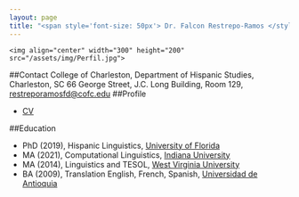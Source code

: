 ```yaml
---
layout: page
title: "<span style='font-size: 50px'> Dr. Falcon Restrepo-Ramos </style>"
---
```

```{r}
<img align="center" width="300" height="200" src="/assets/img/Perfil.jpg">
```

##Contact
College of Charleston, Department of Hispanic Studies, Charleston, SC
66 George Street, J.C. Long Building, Room 129, restreporamosfd@cofc.edu
##Profile
* [CV](FalconCVProfessor.pdf)

##Education
* PhD (2019), Hispanic Linguistics, [University of Florida](https://spanishandportuguese.ufl.edu/)
* MA (2021), Computational Linguistics, [Indiana University](https://cl.indiana.edu/)
* MA (2014), Linguistics and TESOL, [West Virginia University](https://worldlanguages.wvu.edu/)
* BA (2009), Translation English, French, Spanish, [Universidad de Antioquia](http://www.udea.edu.co/wps/portal/udea/web/inicio/unidades-academicas/idiomas)
